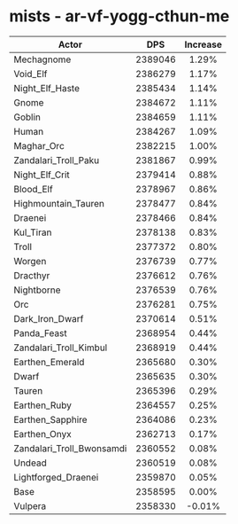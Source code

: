 # mists - ar-vf-yogg-cthun-me
| Actor | DPS | Increase |
|---|:---:|:---:|
|Mechagnome|2389046|1.29%|
|Void_Elf|2386279|1.17%|
|Night_Elf_Haste|2385434|1.14%|
|Gnome|2384672|1.11%|
|Goblin|2384659|1.11%|
|Human|2384267|1.09%|
|Maghar_Orc|2382215|1.00%|
|Zandalari_Troll_Paku|2381867|0.99%|
|Night_Elf_Crit|2379414|0.88%|
|Blood_Elf|2378967|0.86%|
|Highmountain_Tauren|2378477|0.84%|
|Draenei|2378466|0.84%|
|Kul_Tiran|2378138|0.83%|
|Troll|2377372|0.80%|
|Worgen|2376739|0.77%|
|Dracthyr|2376612|0.76%|
|Nightborne|2376539|0.76%|
|Orc|2376281|0.75%|
|Dark_Iron_Dwarf|2370614|0.51%|
|Panda_Feast|2368954|0.44%|
|Zandalari_Troll_Kimbul|2368919|0.44%|
|Earthen_Emerald|2365680|0.30%|
|Dwarf|2365635|0.30%|
|Tauren|2365396|0.29%|
|Earthen_Ruby|2364557|0.25%|
|Earthen_Sapphire|2364086|0.23%|
|Earthen_Onyx|2362713|0.17%|
|Zandalari_Troll_Bwonsamdi|2360552|0.08%|
|Undead|2360519|0.08%|
|Lightforged_Draenei|2359870|0.05%|
|Base|2358595|0.00%|
|Vulpera|2358330|-0.01%|
